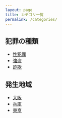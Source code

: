 ```yaml
---
layout: page
title: カテゴリ一覧
permalink: /categories/
---
```


<h2>犯罪の種類</h2>
<ul>
  <li><a href="{{ site.baseurl }}/categories/性犯罪/">性犯罪</a></li>
  <li><a href="{{ site.baseurl }}/categories/強盗/">強盗</a></li>
  <li><a href="{{ site.baseurl }}/categories/詐欺/">詐欺</a></li>
  <!-- 必要に応じて増やす -->
</ul>

<h2>発生地域</h2>
<ul>
  <li><a href="{{ site.baseurl }}/categories/大阪/">大阪</a></li>
  <li><a href="{{ site.baseurl }}/categories/兵庫/">兵庫</a></li>
  <li><a href="{{ site.baseurl }}/categories/東京/">東京</a></li>
  <!-- 必要に応じて増やす -->
</ul>
